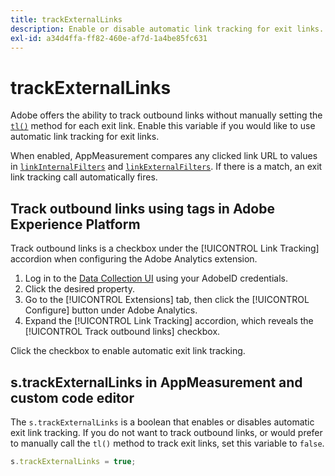 ```yaml
---
title: trackExternalLinks
description: Enable or disable automatic link tracking for exit links.
exl-id: a34d4ffa-ff82-460e-af7d-1a4be85fc631
---
```

# trackExternalLinks

Adobe offers the ability to track outbound links without manually setting the [`tl()`](../functions/tl-method.md) method for each exit link. Enable this variable if you would like to use automatic link tracking for exit links.

When enabled, AppMeasurement compares any clicked link URL to values in [`linkInternalFilters`](linkinternalfilters.md) and [`linkExternalFilters`](linkexternalfilters.md). If there is a match, an exit link tracking call automatically fires.

## Track outbound links using tags in Adobe Experience Platform

Track outbound links is a checkbox under the [!UICONTROL Link Tracking] accordion when configuring the Adobe Analytics extension.

1. Log in to the [Data Collection UI](https://experience.adobe.com/data-collection) using your AdobeID credentials.
2. Click the desired property.
3. Go to the [!UICONTROL Extensions] tab, then click the [!UICONTROL Configure] button under Adobe Analytics.
4. Expand the [!UICONTROL Link Tracking] accordion, which reveals the [!UICONTROL Track outbound links] checkbox.

Click the checkbox to enable automatic exit link tracking.

## s.trackExternalLinks in AppMeasurement and custom code editor

The `s.trackExternalLinks` is a boolean that enables or disables automatic exit link tracking. If you do not want to track outbound links, or would prefer to manually call the `tl()` method to track exit links, set this variable to `false`.

```js
s.trackExternalLinks = true;
```
